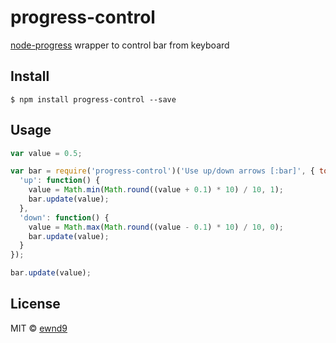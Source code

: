 # progress-control

[node-progress](https://github.com/tj/node-progress) wrapper to control bar from keyboard

## Install

```
$ npm install progress-control --save
```

## Usage

```javascript
var value = 0.5;

var bar = require('progress-control')('Use up/down arrows [:bar]', { total: 10 }, {
  'up': function() {
    value = Math.min(Math.round((value + 0.1) * 10) / 10, 1);
    bar.update(value);
  },
  'down': function() {
    value = Math.max(Math.round((value - 0.1) * 10) / 10, 0);
    bar.update(value);
  }
});

bar.update(value);
```

## License

MIT © [ewnd9](http://ewnd9.com)
